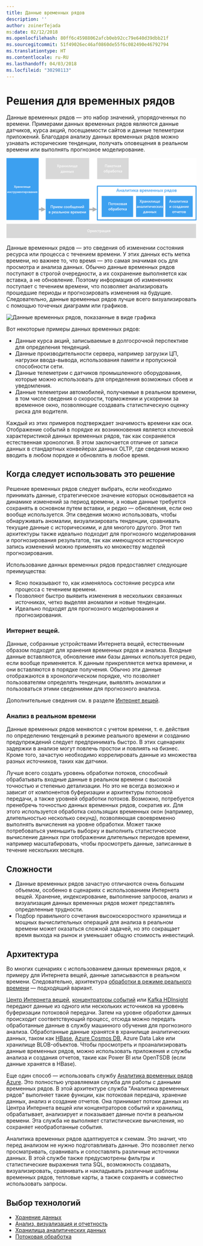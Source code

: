 ```yaml
---
title: Данные временных рядов
description: ''
author: zoinerTejada
ms:date: 02/12/2018
ms.openlocfilehash: 80ff6c45988062afcb0eb92cc79e640d39dbb21f
ms.sourcegitcommit: 51f49026ec46af0860de55f6c082490e46792794
ms.translationtype: HT
ms.contentlocale: ru-RU
ms.lasthandoff: 04/03/2018
ms.locfileid: "30298113"
---
```

# <a name="time-series-solutions"></a>Решения для временных рядов

Данные временных рядов — это набор значений, упорядоченных по времени. Примерами данных временных рядов являются данные датчиков, курса акций, посещаемости сайтов и данные телеметрии приложений. Благодаря анализу данных временных рядов можно узнавать исторические тенденции, получать оповещения в реальном времени или выполнять прогнозное моделирование.

![Time Series Insights](./images/time-series-insights.png) 

Данные временных рядов — это сведения об изменении состояния ресурса или процесса с течением времени. У этих данных есть метка времени, но важнее то, что время — это самая значимая ось для просмотра и анализа данных. Обычно данные временных рядов поступают в строгой очередности, а их сохранение выполняется как вставка, а не обновление. Поэтому информация об изменениях поступает с течением времени, что позволяет анализировать прошедшие периоды и прогнозировать изменения на будущие. Следовательно, данные временных рядов лучше всего визуализировать с помощью точечных диаграмм или графиков.

![Данные временных рядов, показанные в виде графика](./images/time-series-chart.png)

Вот некоторые примеры данных временных рядов:

- Данные курса акций, записываемые в долгосрочной перспективе для определения тенденций.
- Данные производительности сервера, например загрузки ЦП, нагрузки ввода-вывода, использования памяти и пропускной способности сети.
- Данные телеметрии с датчиков промышленного оборудования, которые можно использовать для определения возможных сбоев и уведомления.
- Данные телеметрии автомобилей, получаемые в реальном времени, в том числе сведения о скорости, торможении и ускорении за временное окно, позволяющие создавать статистическую оценку риска для водителя.

Каждый из этих примеров подтверждает значимость времени как оси. Отображение событий в порядке их возникновения является ключевой характеристикой данных временных рядов, так как сохраняется естественная хронология. В этом заключается отличие от записи данных в стандартных конвейерах данных OLTP, где сведения можно вводить в любом порядке и обновлять в любое время.

## <a name="when-to-use-this-solution"></a>Когда следует использовать это решение

Решение временных рядов следует выбрать, если необходимо принимать данные, стратегическое значение которых основывается на динамике изменений за период времени, а новые данные требуется сохранять в основном путем вставки, и редко — обновления, если оно вообще используется. Эти сведения можно использовать, чтобы обнаруживать аномалии, визуализировать тенденции, сравнивать текущие данные с историческими, и для многого другого. Этот тип архитектуры также идеально подходит для прогнозного моделирования и прогнозирования результатов, так как имеющуюся историческую запись изменений можно применять ко множеству моделей прогнозирования. 

Использование данных временных рядов предоставляет следующие преимущества:

* Ясно показывают то, как изменялось состояние ресурса или процесса с течением времени.
* Позволяют быстро выявить изменения в нескольких связанных источниках, четко выделяя аномалии и новые тенденции.
* Идеально подходят для прогнозного моделирования и прогнозирования.

### <a name="internet-of-things-iot"></a>Интернет вещей.

Данные, собранные устройствами Интернета вещей, естественным образом подходят для хранения временных рядов и анализа. Входные данные вставляются, обновление ими базы данных используется редко, если вообще применяется. К данным прикрепляется метка времени, и они вставляются в порядке получения. Обычно эти данные отображаются в хронологическом порядке, что позволяет пользователям определять тенденции, выявлять аномалии и пользоваться этими сведениями для прогнозного анализа.

Дополнительные сведения см. в разделе [Интернет вещей](../big-data/index.md#internet-of-things-iot).

### <a name="real-time-analytics"></a>Анализ в реальном времени

Данные временных рядов меняются с учетом времени, т. е. действия по определению тенденций в режиме реального времени и созданию предупреждений следует предпринимать быстро. В этих сценариях задержки в анализе могут повлечь простои и повлиять на бизнес. Кроме того, зачастую необходимо коррелировать данные из множества разных источников, таких как датчики.

Лучше всего создать уровень обработки потоков, способный обрабатывать входные данные в реальном времени с высокой точностью и степенью детализации. Но это не всегда возможно и зависит от компонентов буферизации и архитектуры потоковой передачи, а также уровней обработки потоков. Возможно, потребуется пренебречь точностью данных временных рядов, сократив их. Для этого используется обработка скользящих временных окон (например, длительностью несколько секунд), позволяющая своевременно выполнять вычисления на уровне обработки. Может также потребоваться уменьшить выборку и выполнить статистическое вычисление данных при отображении длительных периодов времени, например масштабировать, чтобы просмотреть данные, записанные в течение нескольких месяцев.

## <a name="challenges"></a>Сложности

* Данные временных рядов зачастую отличаются очень большим объемом, особенно в сценариях с использованием Интернета вещей. Хранение, индексирование, выполнение запросов, анализ и визуализация данных временных рядов может представлять определенные трудности. 
* Подбор правильного сочетания высокоскоростного хранилища и мощных вычислительных операций для анализа в реальном времени может оказаться сложной задачей, но это сокращает время выхода на рынок и уменьшает общую стоимость инвестиций.

## <a name="architecture"></a>Архитектура

Во многих сценариях с использованием данных временных рядов, к примеру для Интернета вещей, данные записываются в реальном времени. Следовательно, архитектура [обработки в режиме реального времени](../big-data/real-time-processing.md) — подходящий вариант. 

[Центр Интернета вещей](/azure/iot-hub/), [концентраторы событий](/azure/event-hubs/) или [Kafka HDInsight](/azure/hdinsight/kafka/apache-kafka-introduction) передают данные из одного или нескольких источников на уровень буферизации потоковой передачи. Затем на уровне обработки данных происходит соответствующий процесс, отсюда можно передать обработанные данные в службу машинного обучения для прогнозного анализа. Обработанные данные хранятся в хранилище аналитических данных, таком как [HBase](/azure/hdinsight/hbase/apache-hbase-overview), [Azure Cosmos DB](/azure/cosmos-db/), Azure Data Lake или хранилище BLOB-объектов. Чтобы просмотреть и проанализировать данные временных рядов, можно использовать приложения и службы анализа и создания отчетов, такие как Power BI или OpenTSDB (если данные хранятся в HBase).

Еще один способ — использовать службу [Аналитика временных рядов Azure](/azure/time-series-insights/). Это полностью управляемая служба для работы с данными временных рядов. В этой архитектуре служба "Аналитика временных рядов" выполняет такие функции, как потоковая передача, хранение данных, анализ и создание отчетов. Она принимает потоки данных из Центра Интернета вещей или концентраторов событий и хранилищ, обрабатывает, анализирует и показывает данные почти в реальном времени. Эта служба не выполняет статистические вычисления, но сохраняет необработанные события.

Аналитика временных рядов адаптируется к схемам. Это значит, что перед анализом не нужно подготавливать данные. Это позволяет легко просматривать, сравнивать и сопоставлять различные источники данных. В этой службе также предусмотрены фильтры и статистические выражения типа SQL, возможность создавать, визуализировать, сравнивать и накладывать различные шаблоны временных рядов, тепловые карты, а также сохранять и совместно использовать запросы. 

## <a name="technology-choices"></a>Выбор технологий

- [Хранение данных](../technology-choices/data-storage.md)
- [Анализ, визуализация и отчетность](../technology-choices/analysis-visualizations-reporting.md)
- [Хранилища аналитических данных](../technology-choices/analytical-data-stores.md)
- [Потоковая обработка](../technology-choices/stream-processing.md)